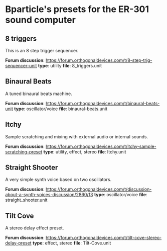 # Bparticle's presets for the ER-301 sound computer

## 8 triggers
This is an 8 step trigger sequencer.

**Forum discussion**: https://forum.orthogonaldevices.com/t/8-step-trig-sequencer-unit
**type**: utility
**file**: 8_triggers.unit


## Binaural Beats
A tuned binaural beats machine.

**Forum discussion**: https://forum.orthogonaldevices.com/t/binaural-beats-unit
**type**: oscillator/voice
**file**: binaural-beats.unit

## Itchy
Sample scratching and mixing with external audio or internal sounds.

**Forum discussion**: https://forum.orthogonaldevices.com/t/itchy-sample-scratching-preset
**type**: utility, effect, stereo
**file**: Itchy.unit

## Straight Shooter
A very simple synth voice based on two oscillators.

**Forum discussion**: https://forum.orthogonaldevices.com/t/discussion-about-a-synth-voices-discussion/2860/13
**type**: oscillator/voice
**file**: straight_shooter.unit

## Tilt Cove
A stereo delay effect preset.

**Forum discussion**: https://forum.orthogonaldevices.com/t/tilt-cove-stereo-delay-preset
**type**: effect, stereo
**file**: Tilt-Cove.unit
